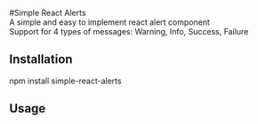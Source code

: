 #Simple React Alerts  
A simple and easy to implement react alert component\
Support for 4 types of messages: Warning, Info, Success, Failure

## Installation
npm install simple-react-alerts

## Usage



